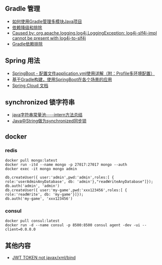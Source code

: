 ## Gradle 管理

- [如何使用Gradle管理多模块Java项目](https://zhuanlan.zhihu.com/p/372585663)
- [依赖降级和排除](https://docs.gradle.org/current/userguide/dependency_downgrade_and_exclude.html)
- [Caused by: org.apache.logging.log4j.LoggingException: log4j-slf4j-impl cannot be present with log4j-to-slf4j](https://stackoverflow.com/questions/59629214/caused-by-org-apache-logging-log4j-loggingexception-log4j-slf4j-impl-cannot-be)
- [Gradle依赖排除](https://www.zhyea.com/2018/02/08/gradle-exclude-dependencies.html)

## Spring 用法

- [SpringBoot - 配置文件application.yml使用详解（附：Profile多环境配置）](https://www.hangge.com/blog/cache/detail_2459.html)
- [基于Gradle构建，使用SpringBoot在各个场景的应用](https://github.com/liaozihong/SpringBoot-Learning)
- [Spring Cloud 文档](https://spring.io/projects/spring-cloud)

## synchronized 锁字符串

- [java字符串常量池----intern方法总结](https://www.liangzl.com/get-article-detail-149074.html)
- [Java中String做为synchronized同步锁](https://www.huaweicloud.com/articles/5f0cc8c134c69cbb462770dcee5cf282.html)

## docker

### redis

```
docker pull mongo:latest
docker run -itd --name mongo -p 27017:27017 mongo --auth
docker exec -it mongo mongo admin

db.createUser({ user:'admin',pwd:'admin',roles:[ { role:'userAdminAnyDatabase', db: 'admin'},"readWriteAnyDatabase"]});
db.auth('admin', 'admin')
db.createUser({ user:'my-game',pwd:'xxx123456',roles:[ { role:'readWrite', db: 'my-game'}]});
db.auth('my-game', 'xxx123456')
```

### consul

```
docker pull consul:latest
docker run -d --name consul -p 8500:8500 consul agent -dev -ui --client=0.0.0.0
```

## 其他内容

- [JWT TOKEN not javax/xml/bind](https://blog.csdn.net/fanfuqiang/article/details/116993993)